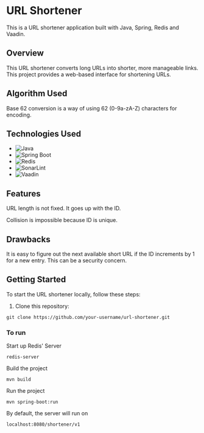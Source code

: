 # URL Shortener

This is a URL shortener application built with Java, Spring, Redis and Vaadin.

## Overview

This URL shortener converts long URLs into shorter, more manageable links. This project provides a web-based interface for shortening URLs.

## Algorithm Used

Base 62 conversion is a way of using 62 (0-9a-zA-Z) characters for encoding.

## Technologies Used

- ![Java](https://img.shields.io/badge/Java-Latest-orange)
- ![Spring Boot](https://img.shields.io/badge/Spring%20Boot-Latest-brightgreen)
- ![Redis](https://img.shields.io/badge/Redis-Latest-red)
- ![SonarLint](https://img.shields.io/badge/SonarLint-Latest-yellow)
- ![Vaadin](https://img.shields.io/badge/Vaadin-Latest-blue)

## Features

URL length is not fixed. It goes up with the ID.

Collision is impossible because ID is unique. 

## Drawbacks

It is easy to figure out the next available short URL if the ID increments by 1 for a new entry. This can be a security concern. 

## Getting Started

To start the URL shortener locally, follow these steps:

1. Clone this repository:

```
git clone https://github.com/your-username/url-shortener.git
```

### To run

Start up Redis' Server
```
redis-server
```

Build the project
```
mvn build
```

Run the project
```
mvn spring-boot:run
```

By default, the server will run on 
```
localhost:8080/shortener/v1
```
